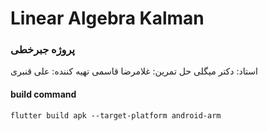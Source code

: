 # Linear Algebra Kalman
### پروژه جبرخطی 
استاد: دکتر میگلی
حل تمرین: غلامرضا قاسمی
تهیه کننده: علی قنبری

#### build command
`flutter build apk --target-platform android-arm`